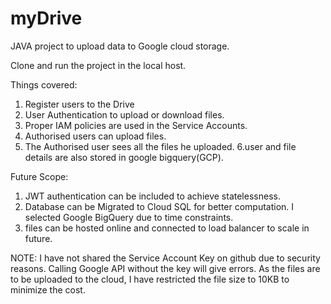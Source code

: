 # myDrive
JAVA project to upload data to Google cloud storage.

Clone and run the project in the local host. 

Things covered:

1. Register users to the Drive
2. User Authentication to upload or download files.
3. Proper IAM policies are used in the Service Accounts.
4. Authorised users can upload files.
5. The Authorised user sees all the files he uploaded.
6.user and file details are also stored in google bigquery(GCP).

Future Scope:

1. JWT authentication can be included to achieve statelessness.
2. Database can be Migrated to Cloud SQL for better computation. I selected Google BigQuery due to time constraints.
3. files can be hosted online and connected to load balancer to scale in future.

NOTE: I have not shared the Service Account Key on github due to security reasons. Calling Google API without the key will give errors. As the files are to be uploaded to the cloud, I have restricted the file size to 10KB to minimize the cost.

